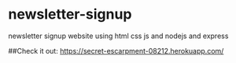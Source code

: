 # newsletter-signup
newsletter signup website using html css js and nodejs and express

##Check it out: https://secret-escarpment-08212.herokuapp.com/
